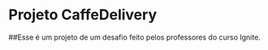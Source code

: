 # Projeto CaffeDelivery

##Esse é um projeto de um desafio feito pelos professores do curso Ignite.

